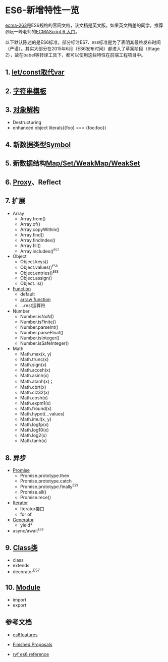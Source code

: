 # ES6-新增特性一览

[ecma-263](https://www.ecma-international.org/ecma-262/6.0/)是ES6规格的官网文档，该文档是英文版。如果英文稍差的同学，推荐@阮一峰老师的[ECMAScript 6 入门](http://es6.ruanyifeng.com)。

以下默认陈述的是ES6标准，部分标注ES7、`ES8`标准是为了表明其最终发布时间（严谨）。其实大部分在2015年6月（ES6发布时间）都进入了草案阶段（Stage 2），故在babel等转译工具下，都可以使用这些特性在前端工程项目中。

## 1. [let/const取代var](https://github.com/lukehoban/es6features#let--const)

## 2. [字符串模板](https://github.com/lukehoban/es6features#template-strings)

## 3. [对象解构](https://github.com/lukehoban/es6features#destructuring)
* Destructuring
* enhanced object literals({foo} === {foo:foo})

## 4. 新数据类型[Symbol](https://github.com/lukehoban/es6features#symbols)

## 5. 新数据结构[Map/Set/WeakMap/WeakSet](https://github.com/lukehoban/es6features#map--set--weakmap--weakset)

## 6. [Proxy](https://github.com/lukehoban/es6features#proxies)、Reflect

## 7. 扩展

* Array
    * Array.from()
    * Array.of()
    * Array.copyWithin()
    * Array.find()
    * Array.findIndex()
    * Array.fill()
    * Array.includes()<sup>`ES7`</sup>
* Object
    * Object.keys()
    * Object.values()<sup>`ES8`</sup>
    * Object.entries()<sup>`ES8`</sup>
    * Object.assign()
    * Object. is()
* [Function]()
    * default
    * [arraw function](https://github.com/lukehoban/es6features#arrows)
    * ...rest运算符
* Number
    * Number.isNuN()
    * Number.isFinite()
    * Number.parseInt()
    * Number.parseFloat()
    * Number.isInteger()
    * Number.isSafeInteger()
* Math
    * Math.max(x, y)
    * Math.trunc(x)
    * Math.sign(x)
    * Math.acosh(x)
    * Math.asinh(x)
    * Math.atanh(x)；
    * Math.cbrt(x)
    * Math.clz32(x)
    * Math.cosh(x)
    * Math.expm1(x)
    * Math.fround(x)
    * Math.hypot(...values)
    * Math.imul(x, y)
    * Math.log1p(x)
    * Math.log10(x)
    * Math.log2(x)
    * Math.tanh(x)

## 8. 异步
* [Promise](https://github.com/lukehoban/es6features#promises)
    * Promise.prototype.then
    * Promise.prototype.catch
    * Promise.prototype.finally<sup>`ES9`</sup>
    * Promise.all()
    * Promise.rece()
* [Iterator](https://github.com/lukehoban/es6features#iterators--forof)
    * Iterator接口
    * for of
* [Generator](https://github.com/lukehoban/es6features#generators)
    * yield*
* async/await<sup>`ES8`</sup>

## 9. [Class类](https://github.com/lukehoban/es6features#classes)
* class
* extends
* decorator<sup>ES7</sup>

## 10. [Module](https://github.com/lukehoban/es6features#modules)
* import
* export

## 参考文档

* [es6features](https://github.com/lukehoban/es6features)

* [Finished Proposals](https://github.com/tc39/proposals/blob/master/finished-proposals.md)

* [ryf es6 reference](http://es6.ruanyifeng.com/#docs/reference)
